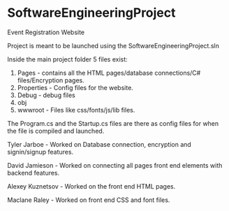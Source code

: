 # SoftwareEngineeringProject

Event Registration Website

Project is meant to be launched using the SoftwareEngineeringProject.sln

Inside the main project folder 5 files exist:
1) Pages - contains all the HTML pages/database connections/C# files/Encryption pages.
2) Properties - Config files for the website.
3) Debug - debug files
4) obj
5) wwwroot - Files like css/fonts/js/lib files.

The Program.cs and the Startup.cs files are there as config files for when the file is compiled and launched.

Tyler Jarboe - Worked on Database connection, encryption and signin/signup features.

David Jamieson - Worked on connecting all pages front end elements with backend features.

Alexey Kuznetsov - Worked on the front end HTML pages.

Maclane Raley - Worked on front end CSS and font files.
